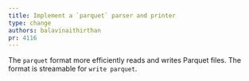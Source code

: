 ```yaml
---
title: Implement a `parquet` parser and printer
type: change
authors: balavinaithirthan
pr: 4116
---
```


The `parquet` format more efficiently reads and writes Parquet files. The format is streamable for `write parquet`.
